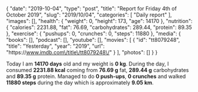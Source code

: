 {
    "date": "2019-10-04",
    "type": "post",
    "title": "Report for Friday 4th of October 2019",
    "slug": "2019\/10\/04",
    "categories": [
        "Daily report"
    ],
    "images": [],
    "health": {
        "weight": 0,
        "height": 173,
        "age": 14170
    },
    "nutrition": {
        "calories": 2231.88,
        "fat": 76.69,
        "carbohydrates": 289.44,
        "protein": 89.35
    },
    "exercise": {
        "pushups": 0,
        "crunches": 0,
        "steps": 11880
    },
    "media": {
        "books": [],
        "podcast": [],
        "youtube": [],
        "movies": [
            {
                "id": "tt8079248",
                "title": "Yesterday",
                "year": "2019",
                "url": "https:\/\/www.imdb.com\/title\/tt8079248\/"
            }
        ],
        "photos": []
    }
}

Today I am <strong>14170 days</strong> old and my weight is <strong>0 kg</strong>. During the day, I consumed <strong>2231.88 kcal</strong> coming from <strong>76.69 g</strong> fat, <strong>289.44 g</strong> carbohydrates and <strong>89.35 g</strong> protein. Managed to do <strong>0 push-ups</strong>, <strong>0 crunches</strong> and walked <strong>11880 steps</strong> during the day which is approximately <strong>9.05 km</strong>.